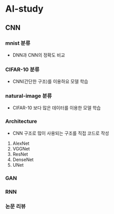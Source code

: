 # AI-study

## CNN
### mnist 분류
 - DNN과 CNN의 정확도 비교


### CIFAR-10 분류
 - CNN(간단한 구조)를 이용하요 모델 학습


### natural-image 분류
 - CIFAR-10 보다 많은 데이터를 이용한 모델 학습


### Architecture
 - CNN 구조로 많이 사용되는 구조를 직접 코드로 작성
 1. AlexNet
 2. VGGNet
 3. ResNet
 4. DenseNet
 5. UNet

### GAN

### RNN

### 논문 리뷰
